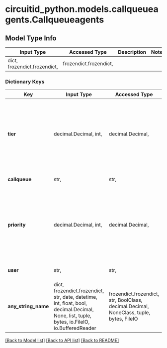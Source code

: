 # circuitid_python.models.callqueueagents.Callqueueagents

## Model Type Info
Input Type | Accessed Type | Description | Notes
------------ | ------------- | ------------- | -------------
dict, frozendict.frozendict,  | frozendict.frozendict,  |  | 

### Dictionary Keys
Key | Input Type | Accessed Type | Description | Notes
------------ | ------------- | ------------- | ------------- | -------------
**tier** | decimal.Decimal, int,  | decimal.Decimal,  |  | if omitted the server will use the default value of 1value must be a 32 bit integer
**callqueue** | str,  | str,  | ObjectId (unique 12 bytes ID) | 
**priority** | decimal.Decimal, int,  | decimal.Decimal,  |  | if omitted the server will use the default value of 1value must be a 32 bit integer
**user** | str,  | str,  | ObjectId (unique 12 bytes ID) | 
**any_string_name** | dict, frozendict.frozendict, str, date, datetime, int, float, bool, decimal.Decimal, None, list, tuple, bytes, io.FileIO, io.BufferedReader | frozendict.frozendict, str, BoolClass, decimal.Decimal, NoneClass, tuple, bytes, FileIO | any string name can be used but the value must be the correct type | [optional]

[[Back to Model list]](../../README.md#documentation-for-models) [[Back to API list]](../../README.md#documentation-for-api-endpoints) [[Back to README]](../../README.md)


